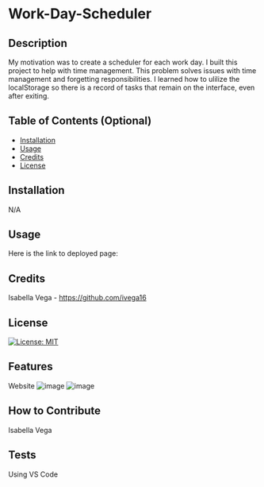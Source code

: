 # Work-Day-Scheduler


## Description

My motivation was to create a scheduler for each work day. I built this project to help with time management. This problem solves issues with time management and forgetting responsibilities. I learned how to ulilize the localStorage so there is a record of tasks that remain on the interface, even after exiting.

## Table of Contents (Optional)

- [Installation](#installation)
- [Usage](#usage)
- [Credits](#credits)
- [License](#license)

## Installation

N/A

## Usage

Here is the link to deployed page: 

## Credits

Isabella Vega - https://github.com/ivega16

## License

[![License: MIT](https://img.shields.io/badge/License-MIT-yellow.svg)](https://opensource.org/licenses/MIT)


## Features

Website
![image](https://github.com/ivega16/challenge1-code-refactoring/assets/99403219/cb1c40e6-c473-49e3-87c9-f9593047f1e3)
![image](https://github.com/ivega16/challenge1-code-refactoring/assets/99403219/40737298-7b4c-4bf8-ba59-56eed77745ac)



## How to Contribute

Isabella Vega

## Tests

Using VS Code